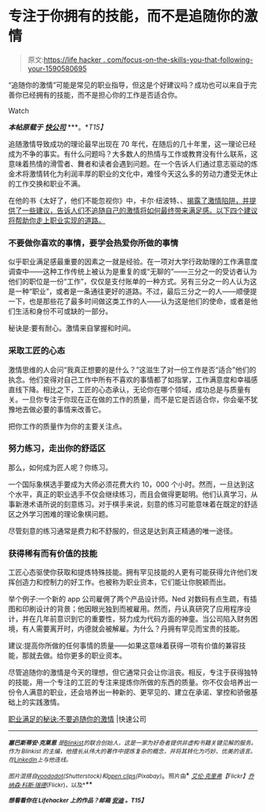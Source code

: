 # 专注于你拥有的技能，而不是追随你的激情

> 原文:[https://life hacker . com/focus-on-the-skills-you-that-following-your-1590580695](https://lifehacker.com/focus-on-the-skills-you-have-instead-of-following-your-1590580695)

“追随你的激情”可能是常见的职业指导，但这是个好建议吗？成功也可以来自于完善你已经拥有的技能，而不是担心你的工作是否适合你。

Watch

***本帖原载于*** [***快公司***](http://www.fastcompany.com/3026272/leadership-now/the-secrets-to-career-contentment-dont-follow-your-passion) ***。**T15】*

追随激情导致成功的理论最早出现在 70 年代，在随后的几十年里，这一理论已经成为不争的事实。有什么问题吗？大多数人的热情与工作或教育没有什么联系，这意味着热情的滑雪者、舞者和读者会遇到问题。在一个告诉人们通过意志驱动的炼金术将激情转化为利润丰厚的职业的文化中，难怪今天这么多的劳动力遭受无休止的工作交换和职业不满。

在他的书《太好了，他们不能忽视你》中，卡尔·纽波特、、[揭露了激情陷阱，并提供了一些建议，告诉人们不追随自己的激情将如何最终带来满足感。以下四个建议将帮助你走上职业实现的道路。](http://www.fastcompany.com/person/cal-newport)

### 不要做你喜欢的事情，要学会热爱你所做的事情

似乎职业满足感最重要的因素之一就是经验。在一项对大学行政助理的工作满意度调查中——这种工作传统上被认为是重复的或“无聊的”——三分之一的受访者认为他们的职位是一份“工作”，仅仅是支付账单的一种方式。另有三分之一的人认为这是一种“职业”，或者是一条通往更好的道路。不过，最后三分之一的人——顺便提一下，也是那些花了最多时间做这类工作的人——认为这是他们的使命，或者是他们生活和身份不可或缺的一部分。

秘诀是:要有耐心。激情来自掌握和时间。

### 采取工匠的心态

激情思维的人会问“我真正想要的是什么？”这滋生了对一份工作是否“适合”他们的执念。他们变得对自己工作中所有不喜欢的事情都了如指掌，工作满意度和幸福感直线下降。相比之下，工匠的心态承认，无论你在哪个领域，成功总是与质量有关。一旦你专注于你现在正在做的工作的质量，而不是它是否适合你，你会毫不犹豫地去做必要的事情来改善它。

把你工作的质量作为你的主要关注点。

### 努力练习，走出你的舒适区

那么，如何成为匠人呢？你练习。

一个国际象棋选手要成为大师必须花费大约 10，000 个小时。然而，一旦达到这个水平，真正的职业选手不仅会继续练习，而且会做得更聪明。他们认真学习，从事新港术语所说的刻意练习。对于棋手来说，刻意的练习可能意味着在既定的舒适区之外学习困难的理论象棋问题。

尽管刻意的练习通常是费力和不舒服的，但这是达到真正精通的唯一途径。

### 获得稀有而有价值的技能

工匠心态驱使你获取和提炼特殊技能。拥有罕见技能的人更有可能获得允许他们发挥创造力和控制力的好工作。也被称为职业资本，它们能让你脱颖而出。

举个例子:一个新的 app 公司雇佣了两个产品设计师。Ned 对数码有点生疏，有插图和印刷设计的背景；他因眼光独到而被雇用。然而，丹认真研究了应用程序设计，并在几年前意识到它的重要性，努力成为代码方面的神童。当公司陷入财务困境，有人需要离开时，内德就会被解雇。为什么？丹拥有罕见而宝贵的技能。

建议:提高你所做的任何事情的质量——如果这意味着获得一项有价值的兼容技能，那就去做。给你更多的职业资本。

尽管追随你的激情是今天的理想，但它通常只会让你沮丧。相反，专注于获得独特的技能，用一个专注的工匠的专注来提炼你所做的东西的质量。你不仅会培养出一份令人满意的职业，还会培养出一种新的、更罕见的、建立在承诺、掌控和骄傲基础上的实践激情。

[职业满足的秘诀:不要追随你的激情](http://www.fastcompany.com/3026272/leadership-now/the-secrets-to-career-contentment-dont-follow-your-passion) |快速公司

* * *

**<small>*塞巴斯蒂安·克莱恩*</small>** <small>*是*</small>[<small>*Blinkist*</small>](http://www.blinkist.com/)<small>*的联合创始人，这是一家为好奇者提供非虚构书籍关键见解的服务。作为 Blinkist 的主编，他擅长从伟大的著作中提炼复杂的概念，并将其转化为巧妙、优美的语言。在*</small>[<small>*LinkedIn*</small>](http://de.linkedin.com/pub/sebastian-klein/7a/25/4b2)<small>*上与他连线。*</small>

*<small>图片混搭自</small>*[<small>*voododot*</small>](http://www.shutterstock.com/pic.mhtml?id=191194466&src=id)<small>*(Shutterstock)和*</small>[<small>*open clips*</small>](http://pixabay.com/en/workstation-office-desktop-computer-150503/)*<small>(Pixabay)</small>*。<small>照片由</small>* [*<small>艾伦·克里弗</small>*](https://www.flickr.com/photos/alancleaver/2370612355)<small>*【Flickr】*</small>*[<small>*乔纳森·科斯·瑞德*</small>](https://www.flickr.com/photos/jonathankosread/13949423020)<small>*(Flickr)，以及*</small>[<small></small>](https://www.flickr.com/photos/reallynuts/4384915269)**

***<small>*想看看你在 Lifehacker 上的作品？邮箱*</small> [<small>*安迪*</small>](mailto:andy@lifehacker.com) <small>*。*T15】</small>***